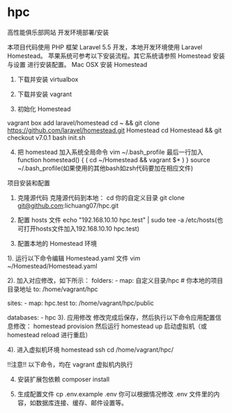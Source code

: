# hpc
高性能俱乐部网站
开发环境部署/安装

本项目代码使用 PHP 框架 Laravel 5.5 开发，本地开发环境使用 Laravel Homestead。
苹果系统可参考以下安装流程。其它系统请参照 Homestead 安装与设置 进行安装配置。
Mac OSX 安装 Homestead

1. 下载并安装 virtualbox

2. 下载并安装 vagrant

3. 初始化 Homestead

 vagrant box add laravel/homestead
 cd ~ && git clone https://github.com/laravel/homestead.git Homestead
 cd Homestead && git checkout v7.0.1
 bash init.sh
 
4. 把 homestead 加入系统全局命令
vim ~/.bash_profile
最后一行加入
function homestead() {
    ( cd ~/Homestead && vagrant $* )
}
source ~/.bash_profile(如果使用的其他bash如zsh代码要加在相应文件)

项目安装和配置

1. 克隆源代码
克隆源代码到本地：
cd 你的自定义目录
git clone git@github.com:lichuang07/hpc.git

2. 配置 hosts 文件
echo "192.168.10.10   hpc.test" | sudo tee -a /etc/hosts(也可打开hosts文件加入192.168.10.10   hpc.test)

3. 配置本地的 Homestead 环境

1). 运行以下命令编辑 Homestead.yaml 文件
vim ~/Homestead/Homestead.yaml

2). 加入对应修改，如下所示：
folders:
    - map: 自定义目录/hpc # 你本地的项目目录地址
      to: /home/vagrant/hpc

sites:
    - map: hpc.test
      to: /home/vagrant/hpc/public

databases:
    - hpc
3). 应用修改
修改完成后保存，然后执行以下命令应用配置信息修改：
homestead provision
然后运行  homestead up 启动虚拟机（或 homestead reload 进行重启）

4). 进入虚拟机环境
homestead ssh
cd /home/vagrant/hpc/

!!注意!! 以下命令，均在 vagrant 虚拟机内执行

4. 安装扩展包依赖
composer install

5. 生成配置文件
cp .env.example .env
你可以根据情况修改 .env 文件里的内容，如数据库连接、缓存、邮件设置等。
